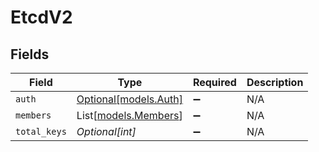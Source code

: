 # EtcdV2


## Fields

| Field                                        | Type                                         | Required                                     | Description                                  |
| -------------------------------------------- | -------------------------------------------- | -------------------------------------------- | -------------------------------------------- |
| `auth`                                       | [Optional[models.Auth]](../models/auth.md)   | :heavy_minus_sign:                           | N/A                                          |
| `members`                                    | List[[models.Members](../models/members.md)] | :heavy_minus_sign:                           | N/A                                          |
| `total_keys`                                 | *Optional[int]*                              | :heavy_minus_sign:                           | N/A                                          |